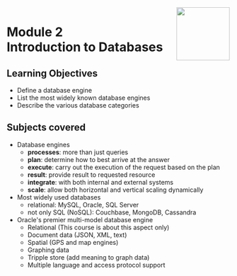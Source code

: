 <a href="../">
  <img src="/img/Oracle_SQL_logo.avif" width="120" align="right">
</a>

# Module 2 <br> Introduction to Databases

## Learning Objectives
- Define a database engine
- List the most widely known database engines
- Describe the various database categories

## Subjects covered
- Database engines
  - **processes**: more than just queries
  - **plan**: determine how to best arrive at the answer
  - **execute**: carry out the execution of the request based on the plan
  - **result**: provide result to requested resource
  - **integrate**: with both internal and external systems 
  - **scale**: allow both horizontal and vertical scaling dynamically
- Most widely used databases
  - relational: MySQL, Oracle, SQL Server
  - not only SQL (NoSQL): Couchbase, MongoDB, Cassandra
- Oracle's premier multi-model database engine
  - Relational (This course is about this aspect only)
  - Document data (JSON, XML, text)
  - Spatial (GPS and map engines)
  - Graphing data
  - Tripple store (add meaning to graph data)
  - Multiple language and access protocol support
